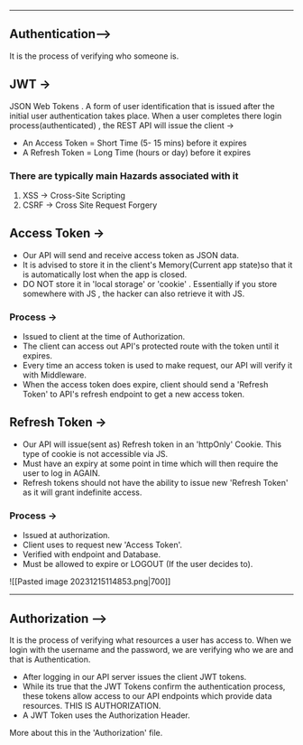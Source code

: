 - - -
## Authentication-->
It is the process of verifying who someone is.
## JWT ->
JSON Web Tokens . A form of user identification that is issued after the initial user authentication takes place.
When a user completes there login process(authenticated) , the REST API will issue the client ->
- An Access Token  = Short Time (5- 15 mins) before it expires 
- A Refresh Token = Long Time (hours or day) before it expires
### There are typically main Hazards associated with it
1. XSS ->    Cross-Site Scripting 
2. CSRF -> Cross Site Request Forgery
## Access Token ->
- Our API will send and receive access token as JSON data. 
- It is advised to store it in the client's Memory(Current app state)so that it is automatically lost when the app is closed.
- DO NOT store it in 'local storage' or 'cookie' . Essentially if you store somewhere with JS , the hacker can also retrieve it with JS.
### Process ->
- Issued to client at the time of Authorization.
- The client can access out API's protected route with the token until it expires.
- Every time an access token is used to make request, our API will verify it with Middleware.
- When the access token does expire, client should send a 'Refresh Token' to API's refresh endpoint to get a new access token.

## Refresh Token ->
- Our API will issue(sent as) Refresh token in an 'httpOnly' Cookie. This type of cookie is not accessible via JS.
- Must have an expiry at some point in time which will then require the user to log in AGAIN.
- Refresh tokens should not have the ability to issue new 'Refresh Token' as it will grant indefinite access.
### Process ->
- Issued at authorization.
- Client uses to request new 'Access Token'.
- Verified with endpoint and Database.
- Must be allowed to expire or LOGOUT (If the user decides to).

![[Pasted image 20231215114853.png|700]]
- - -


## Authorization -->
It is the process of verifying what resources a user has access to.
When we login with the username and the password, we are verifying who we are and that is Authentication.
- After logging in our API server issues the client JWT tokens.
- While its true that the JWT Tokens confirm the authentication process, these tokens allow access to our API endpoints which provide data resources. THIS IS AUTHORIZATION. 
- A JWT Token uses the Authorization Header.

More about this in the 'Authorization' file. 